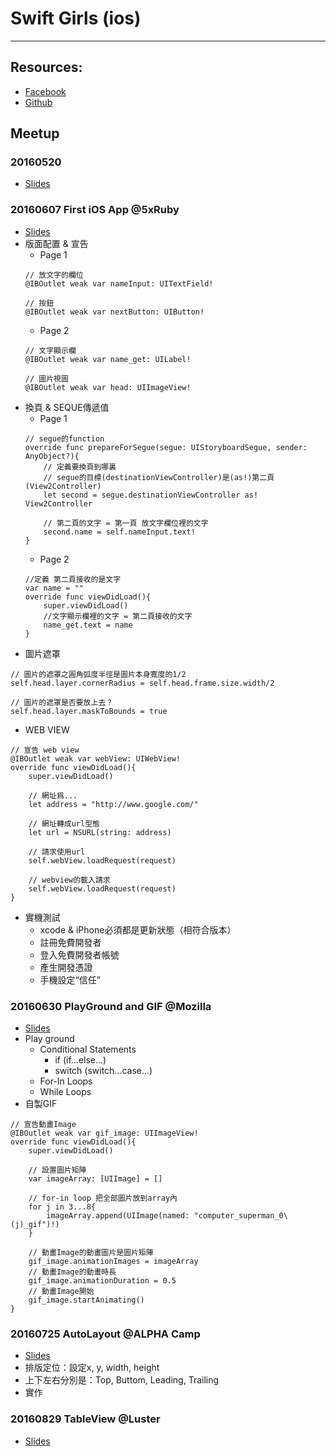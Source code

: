 # Swift Girls (ios)
---
## Resources:
- [Facebook](https://www.facebook.com/groups/1260405513988915/)
- [Github](https://github.com/Avonee/swift-girls-meetig_teaching)

## Meetup
### 20160520
- [Slides](http://www.slideshare.net/ssuser6c934d/swift-girls-1stteachingmeeting20160520)

### 20160607 First iOS App @5xRuby
- [Slides](http://www.slideshare.net/ssuser6c934d/swift-girls-2ndteachingmeeting20160607)
- 版面配置 & 宣告
  - Page 1
  ```
  // 放文字的欄位
  @IBOutlet weak var nameInput: UITextField!
  
  // 按鈕
  @IBOutlet weak var nextButton: UIButton!
  ```
  - Page 2
  ```
  // 文字顯示欄
  @IBOutlet weak var name_get: UILabel!
  
  // 圖片視圖
  @IBOutlet weak var head: UIImageView!
  ```
- 換頁 & SEQUE傳遞值
  - Page 1
  ```
  // segue的function
  override func prepareForSegue(segue: UIStoryboardSegue, sender: AnyObject?){
      // 定義要換頁到哪裏
      // segue的目標(destinationViewController)是(as!)第二頁(View2Controller)
      let second = segue.destinationViewController as! View2Controller
      
      // 第二頁的文字 = 第一頁 放文字欄位裡的文字
      second.name = self.nameInput.text!
  }
  ```
  - Page 2
  ```
  //定義 第二頁接收的是文字
  var name = ""
  override func viewDidLoad(){
      super.viewDidLoad()
      //文字顯示欄裡的文字 = 第二頁接收的文字
      name_get.text = name
  }
  ```
- 圖片遮罩
```
// 圖片的遮罩之圓角弧度半徑是圖片本身寬度的1/2
self.head.layer.cornerRadius = self.head.frame.size.width/2

// 圖片的遮罩是否要放上去？
self.head.layer.maskToBounds = true
```
- WEB VIEW
``` 
// 宣告 web view
@IBOutlet weak var webView: UIWebView!
override func viewDidLoad(){
    super.viewDidLoad()
    
    // 網址爲...
    let address = "http://www.google.com/"
    
    // 網址轉成url型態
    let url = NSURL(string: address)
    
    // 請求使用url
    self.webView.loadRequest(request)
    
    // webview的載入請求
    self.webView.loadRequest(request)
}
```
- 實機測試
  - xcode & iPhone必須都是更新狀態（相符合版本）
  - 註冊免費開發者
  - 登入免費開發者帳號
  - 產生開發憑證
  - 手機設定“信任”

### 20160630 PlayGround and GIF @Mozilla
- [Slides](http://www.slideshare.net/ssuser6c934d/swift-girls-3rdteachingmeeting20160630)
- Play ground
  - Conditional Statements
    - if (if...else...)
    - switch (switch...case...)
  - For-In Loops
  - While Loops
- 自製GIF
```
// 宣告動畫Image
@IBOutlet weak var gif_image: UIImageView!
override func viewDidLoad(){
    super.viewDidLoad()
    
    // 設置圖片矩陣
    var imageArray: [UIImage] = []
    
    // for-in loop 把全部圖片放到array內
    for j in 3...8{
        imageArray.append(UIImage(named: "computer_superman_0\(j)_gif")!)
    }
    
    // 動畫Image的動畫圖片是圖片矩陣
    gif_image.animationImages = imageArray
    // 動畫Image的動畫時長
    gif_image.animationDuration = 0.5
    // 動畫Image開始
    gif_image.startAnimating()
}
```
### 20160725 AutoLayout @ALPHA Camp
- [Slides](http://www.slideshare.net/ssuser6c934d/swift-girls-4thteachingmeeting20160725-64098671)
- 排版定位：設定x, y, width, height
- 上下左右分別是：Top, Buttom, Leading, Trailing
- 實作

### 20160829 TableView @Luster
- [Slides](http://www.slideshare.net/ssuser6c934d/swift-girls-5thteachingmeeting20160829)
